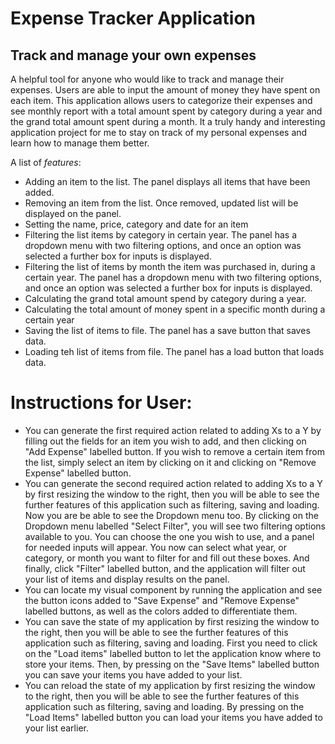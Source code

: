 # Expense Tracker Application

## Track and manage your own expenses
<p> A helpful tool for anyone who would like to track and manage their expenses.
Users are able to input the amount of money they have spent on each item. 
This application allows users to categorize their expenses and see monthly report
with a total amount spent by category during a year and the grand total amount spent during a month.
It a truly handy and interesting application project for me to stay on track of my personal 
expenses and learn how to manage them better. </p>

A list of *features*:
- Adding an item to the list. The panel displays all items that have been added.
- Removing an item from the list. Once removed, updated list will be displayed on the panel.
- Setting the name, price, category and date for an item
- Filtering the list items by category in certain year. The panel has a dropdown menu
  with two filtering options, and once an option was selected a further box for inputs is displayed.
- Filtering the list of items by month the item was purchased in, during a certain year.
  The panel has a dropdown menu with two filtering options, and once an option was selected a further 
  box for inputs is displayed.
- Calculating the grand total amount spend by category during a year.
- Calculating the total amount of money spent in a specific month during a certain year
- Saving the list of items to file. 
  The panel has a save button that saves data.
- Loading teh list of items from file.
  The panel has a load button that loads data.

# Instructions for User:

- You can generate the first required action related to adding Xs to a Y by filling out the fields for an item you wish
  to add, and then clicking on "Add Expense" labelled button. If you wish to remove a certain item from the list, 
  simply select an item by clicking on it and clicking on "Remove Expense" labelled button.
- You can generate the second required action related to adding Xs to a Y by first resizing the window to the right, 
  then you will be able to see the further features of this application such as filtering, saving and loading.
  Now you are be able to see the Dropdown menu too. By clicking on the Dropdown menu labelled "Select Filter", 
  you will see two filtering options available to you. You can choose the one you wish to use, and a panel for 
  needed inputs will appear. You now can select what year, or category, or month you want to filter for and fill out
  these boxes. And finally, click "Filter" labelled button, and the application will filter out your list of 
  items and display results on the panel.
- You can locate my visual component by running the application and see the button icons added to "Save Expense" and
  "Remove Expense" labelled buttons, as well as the colors added to differentiate them.
- You can save the state of my application by first resizing the window to the right, then you will be able to see
  the further features of this application such as filtering, saving and loading. First you need to click on the
  "Load items" labelled button to let the application know where to store your items.
  Then, by pressing on the "Save Items" labelled button you can save your items you have added to your list.
- You can reload the state of my application by first resizing the window to the right, then you will be able to see
  the further features of this application such as filtering, saving and loading.
  By pressing on the "Load Items" labelled button you can load your items you have added to your list earlier.